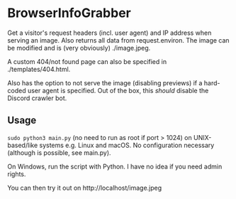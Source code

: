 # BrowserInfoGrabber
Get a visitor's request headers (incl. user agent) and IP address when serving an image. Also returns all data from request.environ. The image can be modified and is (very obviously) ./image.jpeg.

A custom 404/not found page can also be specified in ./templates/404.html.

Also has the option to not serve the image (disabling previews) if a hard-coded user agent is specified. Out of the box, this *should* disable the Discord crawler bot.

## Usage
``sudo python3 main.py`` (no need to run as root if port > 1024) on UNIX-based/like systems e.g. Linux and macOS. No configuration necessary (although is possible, see main.py).

On Windows, run the script with Python. I have no idea if you need admin rights.

You can then try it out on http://localhost/image.jpeg